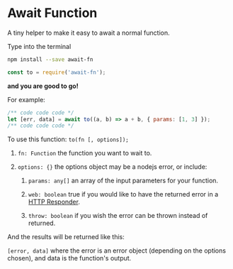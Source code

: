 Await Function
======

A tiny helper to make it easy to await a normal function.

Type into the terminal

```zsh
npm install --save await-fn
```

```javascript
const to = require('await-fn');
```

**and you are good to go!**

For example:
```javascript
/** code code code */
let [err, data] = await to((a, b) => a + b, { params: [1, 3] });
/** code code code */
```

To use this function: `to(fn [, options]);`

1. `fn: Function` the function you want to wait to.

2. `options: {}` the options object may be a nodejs error, or include:

	1. `params: any[]` an array of the input parameters for your function.

	2. `web: boolean` true if you would like to have the returned error in a [HTTP Responder](https://www.npmjs.com/package/http-responder).

	3. `throw: boolean` if you wish the error can be thrown instead of returned.

And the results will be returned like this:

`[error, data]` where the error is an error object (depending on the options chosen), and data is the function's output.
